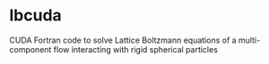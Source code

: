 # lbcuda

CUDA Fortran code to solve Lattice Boltzmann equations of a multi-component flow interacting with rigid spherical particles
